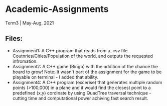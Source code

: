 # Academic-Assignments
Term3 | May-Aug, 2021 

Files:
------
- Assignment1: A C++ program that reads from a .csv file Coutnries/Cities/Population of the world, and outputs the requested infromation.
- Assignment2: A C++ game (Bingo) with the addition of the chance the board to grow! Note: It wasn't part of the assignment for the game to be playable on terminal - I added that ability.
- Assignment4: A C++ program (excerise) that generates multiple random points (>100,000) in a plane and it would find the closest point to a predefined (x,y) cordinate by using QuadTree traversal technique - cutting time and computational power achiving fast search result.
